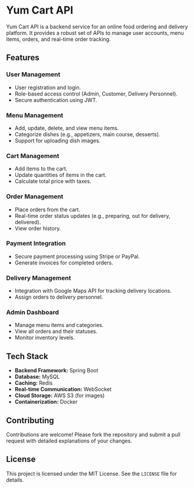 # Yum Cart API

Yum Cart API is a backend service for an online food ordering and delivery platform. It provides a robust set of APIs to manage user accounts, menu items, orders, and real-time order tracking.

## Features

### User Management
- User registration and login.
- Role-based access control (Admin, Customer, Delivery Personnel).
- Secure authentication using JWT.

### Menu Management
- Add, update, delete, and view menu items.
- Categorize dishes (e.g., appetizers, main course, desserts).
- Support for uploading dish images.

### Cart Management
- Add items to the cart.
- Update quantities of items in the cart.
- Calculate total price with taxes.

### Order Management
- Place orders from the cart.
- Real-time order status updates (e.g., preparing, out for delivery, delivered).
- View order history.

### Payment Integration
- Secure payment processing using Stripe or PayPal.
- Generate invoices for completed orders.

### Delivery Management
- Integration with Google Maps API for tracking delivery locations.
- Assign orders to delivery personnel.

### Admin Dashboard
- Manage menu items and categories.
- View all orders and their statuses.
- Monitor inventory levels.

## Tech Stack
- **Backend Framework:** Spring Boot
- **Database:** MySQL
- **Caching:** Redis
- **Real-time Communication:** WebSocket
- **Cloud Storage:** AWS S3 (for images)
- **Containerization:** Docker

## Contributing
Contributions are welcome! Please fork the repository and submit a pull request with detailed explanations of your changes.

## License
This project is licensed under the MIT License. See the `LICENSE` file for details.
